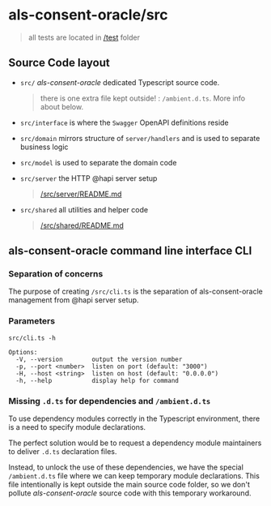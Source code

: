 # als-consent-oracle/src #
> all tests are located in [/test](../test/README.md) folder

## Source Code layout ##

- `src/` _als-consent-oracle_ dedicated Typescript source code.
  > there is one extra file kept outside! : `/ambient.d.ts`. More info about below.

- `src/interface` is where the `Swagger` OpenAPI definitions reside
- `src/domain` mirrors structure of `server/handlers` and is used to separate business logic
- `src/model` is used to separate the domain code
- `src/server` the HTTP @hapi server setup
  > [/src/server/README.md](server/README.md)
- `src/shared` all utilities and helper code
  > [/src/shared/README.md](shared/README.md)

## als-consent-oracle command line interface CLI

### Separation of concerns
The purpose of creating `/src/cli.ts` is the separation of als-consent-oracle management from @hapi server setup.


### Parameters
```text
src/cli.ts -h

Options:
  -V, --version        output the version number
  -p, --port <number>  listen on port (default: "3000")
  -H, --host <string>  listen on host (default: "0.0.0.0")
  -h, --help           display help for command
```


### Missing `.d.ts` for dependencies and `/ambient.d.ts` ###

To use dependency modules correctly in the Typescript environment,
there is a need to specify module declarations.

The perfect solution would be to request a dependency module maintainers to deliver `.d.ts` declaration files.

Instead, to unlock the use of these dependencies, we have the special `/ambient.d.ts` file where we can keep temporary module declarations. This file intentionally is kept outside the main source code folder, so we don't pollute _als-consent-oracle_ source code with this temporary workaround.
